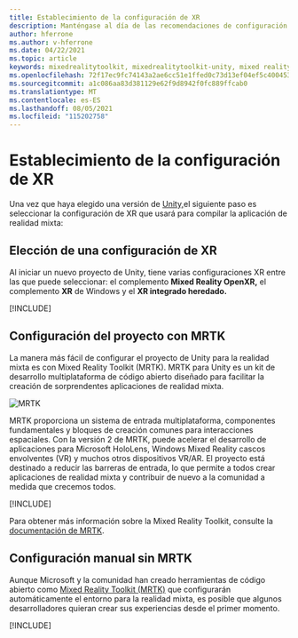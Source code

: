 ```yaml
---
title: Establecimiento de la configuración de XR
description: Manténgase al día de las recomendaciones de configuración más recientes de Unity XR para HoloLens desarrollo de aplicaciones.
author: hferrone
ms.author: v-hferrone
ms.date: 04/22/2021
ms.topic: article
keywords: mixedrealitytoolkit, mixedrealitytoolkit-unity, mixed reality headset, windows mixed reality headset, virtual reality headset, unity
ms.openlocfilehash: 72f17ec9fc74143a2ae6cc51e1ffed0c73d13ef04ef5c4004537be70d1daaaca
ms.sourcegitcommit: a1c086aa83d381129e62f9d8942f0fc889ffcab0
ms.translationtype: MT
ms.contentlocale: es-ES
ms.lasthandoff: 08/05/2021
ms.locfileid: "115202758"
---
```

# <a name="setting-up-your-xr-configuration"></a>Establecimiento de la configuración de XR

Una vez que haya elegido una versión de [Unity,](choosing-unity-version.md)el siguiente paso es seleccionar la configuración de XR que usará para compilar la aplicación de realidad mixta:

## <a name="choosing-an-xr-configuration"></a>Elección de una configuración de XR

Al iniciar un nuevo proyecto de Unity, tiene varias configuraciones XR entre las que puede seleccionar: el complemento **Mixed Reality OpenXR,** el complemento **XR** de Windows y el **XR integrado heredado.**

[!INCLUDE[](includes/xr/intro.md)]

## <a name="setting-up-your-project-with-mrtk"></a>Configuración del proyecto con MRTK

La manera más fácil de configurar el proyecto de Unity para la realidad mixta es con Mixed Reality Toolkit (MRTK).  MRTK para Unity es un kit de desarrollo multiplataforma de código abierto diseñado para facilitar la creación de sorprendentes aplicaciones de realidad mixta.

![MRTK](../../design/images/MRTK_UX_Hero.png)

MRTK proporciona un sistema de entrada multiplataforma, componentes fundamentales y bloques de creación comunes para interacciones espaciales.  Con la versión 2 de MRTK, puede acelerar el desarrollo de aplicaciones para Microsoft HoloLens, Windows Mixed Reality cascos envolventes (VR) y muchos otros dispositivos VR/AR. El proyecto está destinado a reducir las barreras de entrada, lo que permite a todos crear aplicaciones de realidad mixta y contribuir de nuevo a la comunidad a medida que crecemos todos.

[!INCLUDE[](includes/xr/mrtk-next-step.md)]

Para obtener más información sobre la Mixed Reality Toolkit, consulte la [documentación de MRTK](/windows/mixed-reality/mrtk-unity).

## <a name="manual-setup-without-mrtk"></a>Configuración manual sin MRTK

Aunque Microsoft y la comunidad han creado herramientas de código abierto como [Mixed Reality Toolkit (MRTK)](/windows/mixed-reality/mrtk-unity) que configurarán automáticamente el entorno para la realidad mixta, es posible que algunos desarrolladores quieran crear sus experiencias desde el primer momento.

[!INCLUDE[](includes/xr/manual-setup.md)]